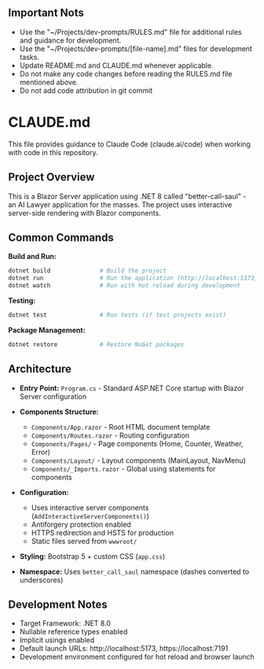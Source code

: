 ## Important Nots
- Use the "~/Projects/dev-prompts/RULES.md" file for additional rules and
guidance for development.
- Use the "~/Projects/dev-prompts/[file-name].md" files for development tasks.
- Update README.md and CLAUDE.md whenever applicable.
- Do not make any code changes before reading the RULES.md file mentioned above.
- Do not add code attribution in git commit

# CLAUDE.md

This file provides guidance to Claude Code (claude.ai/code) when working with code in this repository.

## Project Overview

This is a Blazor Server application using .NET 8 called "better-call-saul" - an AI Lawyer application for the masses. The project uses interactive server-side rendering with Blazor components.

## Common Commands

**Build and Run:**
```bash
dotnet build              # Build the project
dotnet run                # Run the application (http://localhost:5173, https://localhost:7191)
dotnet watch              # Run with hot reload during development
```

**Testing:**
```bash
dotnet test               # Run tests (if test projects exist)
```

**Package Management:**
```bash
dotnet restore            # Restore NuGet packages
```

## Architecture

- **Entry Point:** `Program.cs` - Standard ASP.NET Core startup with Blazor Server configuration
- **Components Structure:**
  - `Components/App.razor` - Root HTML document template
  - `Components/Routes.razor` - Routing configuration
  - `Components/Pages/` - Page components (Home, Counter, Weather, Error)
  - `Components/Layout/` - Layout components (MainLayout, NavMenu)
  - `Components/_Imports.razor` - Global using statements for components

- **Configuration:**
  - Uses interactive server components (`AddInteractiveServerComponents()`)
  - Antiforgery protection enabled
  - HTTPS redirection and HSTS for production
  - Static files served from `wwwroot/`

- **Styling:** Bootstrap 5 + custom CSS (`app.css`)

- **Namespace:** Uses `better_call_saul` namespace (dashes converted to underscores)

## Development Notes

- Target Framework: .NET 8.0
- Nullable reference types enabled
- Implicit usings enabled
- Default launch URLs: http://localhost:5173, https://localhost:7191
- Development environment configured for hot reload and browser launch

